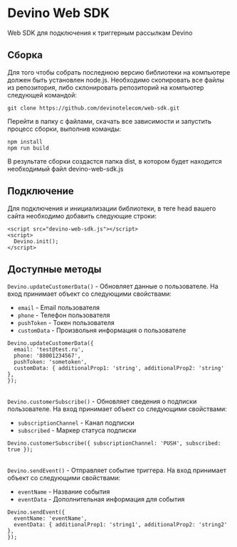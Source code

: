 # Devino Web SDK

Web SDK для подключения к триггерным рассылкам Devino

## Сборка

Для того чтобы собрать последнюю версию библиотеки на компьютере должен быть установлен node.js.
Необходимо скопировать все файлы из репозитория, либо склонировать репозиторий на компьютер следующей командой:

```
git clone https://github.com/devinotelecom/web-sdk.git
```

Перейти в папку с файлами, скачать все зависимости и запустить процесс сборки, выполнив команды:
```
npm install
npm run build
```
В результате сборки создастся папка dist,  в котором будет находится необходимый файл devino-web-sdk.js

## Подключение
Для подключения и инициализации библиотеки, в теге head вашего сайта необходимо добавить следующие строки:
```
<script src="devino-web-sdk.js"></script>
<script>
  Devino.init();
</script>
```

## Доступные методы

`Devino.updateCustomerData()` - Обновляет данные о пользователе. На вход принимает объект со следующими свойствами:
- `email` - Email пользователя
- `phone` - Телефон пользователя
- `pushToken` - Токен пользователя
- `customData` - Произвольня информация о пользователе
```
Devino.updateCustomerData({
  email: 'test@test.ru',
  phone: '88001234567',
  pushToken: 'sometoken',
  customData: { additionalProp1: 'string', additionalProp2: 'string' },
});
```
\
`Devino.customerSubscribe()` - Обновляет сведения о подписки пользователе. На вход принимает объект со следующими свойствами:
- `subscriptionChannel` - Канал подписки
- `subscribed` - Маркер статуса подписки
```
Devino.customerSubscribe({ subscriptionChannel: 'PUSH', subscribed: true });
```
\
`Devino.sendEvent()` - Отправляет событие триггера. На вход принимает объект со следующими свойствами:
- `eventName` - Название события
- `eventData` - Дополнительная информация для события
```
Devino.sendEvent({
  eventName: 'eventName',
  eventData: { additionalProp1: 'string1', additionalProp2: 'string2' },
});
```